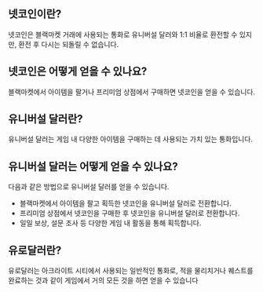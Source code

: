## 넷코인이란?

넷코인은 블랙마켓 거래에 사용되는 통화로 유니버설 달러와 1:1 비율로 환전할 수 있지만, 환전 후 다시는 되돌릴 수 없습니다.

## 넷코인은 어떻게 얻을 수 있나요?

블랙마켓에서 아이템을 팔거나 프리미엄 상점에서 구매하면 넷코인을 얻을 수 있습니다.

## 유니버설 달러란?

유니버설 달러는 게임 내 다양한 아이템을 구매하는 데 사용되는 가치 있는 통화입니다.

## 유니버설 달러는 어떻게 얻을 수 있나요?

다음과 같은 방법으로 유니버설 달러를 얻을 수 있습니다.

- 블랙마켓에서 아이템을 팔고 획득한 넷코인을 유니버설 달러로 전환합니다.
- 프리미엄 상점에서 넷코인을 구매한 후 넷코인을 유니버설 달러로 전환합니다.
- 일일 보상, 설문 조사 등 다양한 게임 내 활동을 통해 획득합니다.

## 유로달러란?

유로달러는 아크라이트 시티에서 사용되는 일반적인 통화로, 적을 물리치거나 퀘스트를 완료하는 것과 같이 게임에서 거의 모든 것을 하면 얻을 수 있습니다
